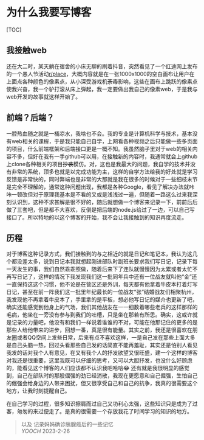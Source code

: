# 为什么我要写博客

[TOC]

## 我接触web

还在大二时，某天躺在宿舍的小床无聊的刷着抖音，突然看见了一个红迪网上发布的一个愚人节活动[r/place](https://zhuanlan.zhihu.com/p/494198647)，大概内容就是在一张1000x1000的空白画布让用户在上面点各种颜色的像素点，从小深受游戏机~~荼毒~~影响，这些在画布上跳跃的像素点使我兴奋，我一个驴打滚从床上弹起，我一定要做出我自己的像素web，于是我与web开发的故事就这样开始了。

## 前端？后端？

一腔热血随之就是一桶凉水，我啥也不会。我的专业是计算机科学与技术，基本没有web相关的课程，于是我只能自己自学，上网看各种视频之后只能做一些多页面的项目，什么前端框架和后端接口更是一概不知。我虽然脑子里对于web的相关内容不多，但好在我有一手github可以用，在接触新的内容时，我通常就会上github上clone各种相关的项目~~抄袭~~模仿。对，这也是我最大的问题，我自学的技术并没有非常的系统，顶多也就是以完成功能为主，这样的自学方法给我的好处就是学习反馈是非常快的，同时弊端也是非常的大那就是我在很多的时候对于一些细枝末节是完全不理解的，通常这种问题出现，我都是各种Google，看见了解决办法就咔咔一顿改但对于原理我基本是不看的又或是浅浅过一遍，但随着一路这么过来我深刻认识到，这种不求甚解是很不好的，随后就想做一个博客来记录一下，前前后后做了三套吧，但是都不大喜欢，反倒是把后端的node.js给过了一边，可以自己写接口了。所以特地的以这个博客的开始，我不会让我接触到的知识再度流走。

## 历程

对于博客这种记录方式，我们接触到的与之相近的就是日记和笔记本，我认为这几个都没差太多，说到日记本我就想起刚进部队时副班长要求我们写日记，记录下每一天发生的事，我们自然乖乖照做，随着后来下了连队就慢慢因为太累或者太忙不再写日记了，这样的情况下我发现我们这一批同年兵中还有一位战友就叫他“金”还一直保持这这个习惯，他不论是在营区还是外训，每天都有他拿着牛皮本打着灯写日记，甚至在前一阵我们这一批里年纪最长的一位战友“张”结婚战友们相聚杭州，我发现他不再拿着牛皮本了，手里拿的是平板，想必他写日记的媒介也更新了吧，确实还能感觉到他身上的气场，我们其他战友在一一细数着哪些老兵的这样那样的毛病，他坐在一旁没有参与到我们的吐槽，只是坐在那若有所思。确实，这或许就是记录的力量吧，他没有和我们一样说着谁谁的不对，可能在他那记住的更多的是那些人给他带来的进步，回想一番，真是很有能量。其实之前，我还是很喜欢在朋友圈或者QQ空间上发些日常，后来有点不喜欢这样，一是自己发在那些上面大多是自己头脑一热，回过头看那些自己发的话简直不能再羞耻，其实还是怕别人看见我发的话对我个人有意见，在又有我个人的抒发欲望又很旺盛，建一个这样的博客对我还是很重要，这里我既可以仔细的思考，又可以大胆抒发，也没什么好顾虑的，能看见这个博客的人们应该都不认识我吧哈哈😂 还有就是我很明显的感觉到，自己在部队时的那股倔强的劲已经消散，我现在更愿意和自己倔强，生怕自己的倔强会给身边的人带来困扰，但又很享受自己和自己的抗争，我真的很需要这个地方，让我时刻提醒自己。

在自己学习的过程，很多知识擦肩而过自己又功利心太强，这些知识只是成为了过客，匆匆的来过便走了。是真的很需要一个存放我花了时间学习的知识的地方。



> 以及 记录妈妈确诊胰腺癌后的一些记忆 <br>
> <name><i>YOOCH</i></name>
> <name>2023-2-26</name>
